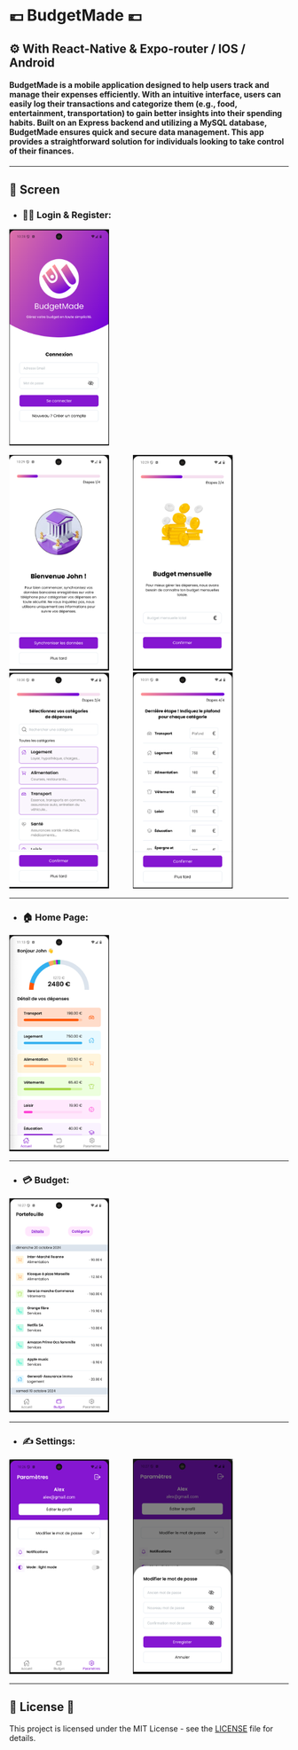 # 💶 BudgetMade 💶
## ⚙️ With React-Native & Expo-router / IOS / Android

#### BudgetMade is a mobile application designed to help users track and manage their expenses efficiently. With an intuitive interface, users can easily log their transactions and categorize them (e.g., food, entertainment, transportation) to gain better insights into their spending habits. Built on an Express backend and utilizing a MySQL database, BudgetMade ensures quick and secure data management. This app provides a straightforward solution for individuals looking to take control of their finances.
---

## 🎨 Screen


   - ### 👩‍💻 Login & Register:

  <img src="https://github.com/RossAlex0/BudgetMade/blob/main/assets/readme/log.png" alt="Cover" width="180"/> 
  
  <img src="https://github.com/RossAlex0/BudgetMade/blob/main/assets/readme/etape1.png" alt="Cover" width="180"/> &nbsp;&nbsp;&nbsp;&nbsp;&nbsp;&nbsp;&nbsp;&nbsp;&nbsp;&nbsp;<img src="https://github.com/RossAlex0/BudgetMade/blob/main/assets/readme/etape2.png" alt="Cover" width="180"/> &nbsp;&nbsp;&nbsp;&nbsp;&nbsp;&nbsp;&nbsp;&nbsp;&nbsp;&nbsp;<img src="https://github.com/RossAlex0/BudgetMade/blob/main/assets/readme/etape3.png" alt="Cover" width="180"/> &nbsp;&nbsp;&nbsp;&nbsp;&nbsp;&nbsp;&nbsp;&nbsp;&nbsp;&nbsp;<img src="https://github.com/RossAlex0/BudgetMade/blob/main/assets/readme/etape4.png" alt="Cover" width="180"/> 

---

   - ### 🏠 Home Page:

  <img src="https://github.com/RossAlex0/BudgetMade/blob/main/assets/readme/homecapture.png" alt="Cover" width="180"/>

---

 - ### 💳 Budget:

  <img src="https://github.com/RossAlex0/BudgetMade/blob/main/assets/readme/budget.png" alt="Cover" width="180"/>

---
    
   - ### ✍️ Settings:
    
  <img src="https://github.com/RossAlex0/BudgetMade/blob/main/assets/readme/sett.png" alt="Cover" width="180"/> &nbsp;&nbsp;&nbsp;&nbsp;&nbsp;&nbsp;&nbsp;&nbsp;&nbsp;&nbsp;<img src="https://github.com/RossAlex0/BudgetMade/blob/main/assets/readme/mdp.png" alt="Cover" width="180"/>

---

## 🪪 License 🚫
This project is licensed under the MIT License - see the [LICENSE](https://github.com/RossAlex0/WildWeather_APP/blob/main/license.txt) file for details.

